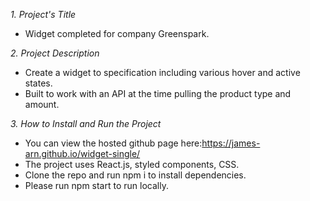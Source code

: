 *1. Project's Title*
- Widget completed for company Greenspark.

*2. Project Description*
- Create a widget to specification including various hover and active states. 
- Built to work with an API at the time pulling the product type and amount.

*3. How to Install and Run the Project*
- You can view the hosted github page here:https://james-arn.github.io/widget-single/
- The project uses React.js, styled components, CSS.
- Clone the repo and run npm i to install dependencies. 
- Please run npm start to run locally.



